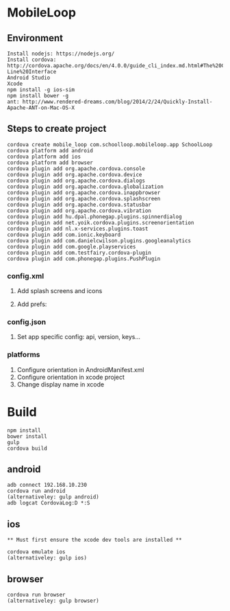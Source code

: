 # MobileLoop

## Environment
    Install nodejs: https://nodejs.org/
    Install cordova: http://cordova.apache.org/docs/en/4.0.0/guide_cli_index.md.html#The%20Command-Line%20Interface
    Android Studio
    Xcode
    npm install -g ios-sim
    npm install bower -g
    ant: http://www.rendered-dreams.com/blog/2014/2/24/Quickly-Install-Apache-ANT-on-Mac-OS-X

## Steps to create project
    cordova create mobile_loop com.schoolloop.mobileloop.app SchoolLoop
    cordova platform add android
    cordova platform add ios
    cordova platform add browser
    cordova plugin add org.apache.cordova.console
    cordova plugin add org.apache.cordova.device
    cordova plugin add org.apache.cordova.dialogs
    cordova plugin add org.apache.cordova.globalization
    cordova plugin add org.apache.cordova.inappbrowser
    cordova plugin add org.apache.cordova.splashscreen
    cordova plugin add org.apache.cordova.statusbar
    cordova plugin add org.apache.cordova.vibration
    cordova plugin add hu.dpal.phonegap.plugins.spinnerdialog
    cordova plugin add net.yoik.cordova.plugins.screenorientation
    cordova plugin add nl.x-services.plugins.toast
    cordova plugin add com.ionic.keyboard
    cordova plugin add com.danielcwilson.plugins.googleanalytics
    cordova plugin add com.google.playservices
    cordova plugin add com.testfairy.cordova-plugin
    cordova plugin add com.phonegap.plugins.PushPlugin

### config.xml
1. Add splash screens and icons
2. Add prefs:


    <feature name="StatusBar">
        <param name="ios-package" value="CDVStatusBar" onload="true"/>
    </feature>
    <preference name="webviewbounce" value="false"/>
    <preference name="UIWebViewBounce" value="false"/>
    <preference name="DisallowOverscroll" value="true"/>
    <preference name="BackupWebStorage" value="none"/>
    <preference name="SplashScreenDelay" value="10000" />
    <preference name="SplashScreen" value="screen" />


### config.json
1. Set app specific config: api, version, keys...

### platforms
1. Configure orientation in AndroidManifest.xml
2. Configure orientation in xcode project
3. Change display name in xcode

# Build
    npm install
    bower install
    gulp
    cordova build

## android
    adb connect 192.168.10.230
    cordova run android
    (alternativeley: gulp android)
    adb logcat CordovaLog:D *:S

## ios
    ** Must first ensure the xcode dev tools are installed **

    cordova emulate ios
    (alternativeley: gulp ios)

## browser
    cordova run browser
    (alternativeley: gulp browser)

